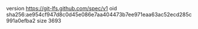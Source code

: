 version https://git-lfs.github.com/spec/v1
oid sha256:ae954cf947d8c0d45e086e7aa404473b7ee971eaa63ac52ecd285c991a0efba2
size 3693
